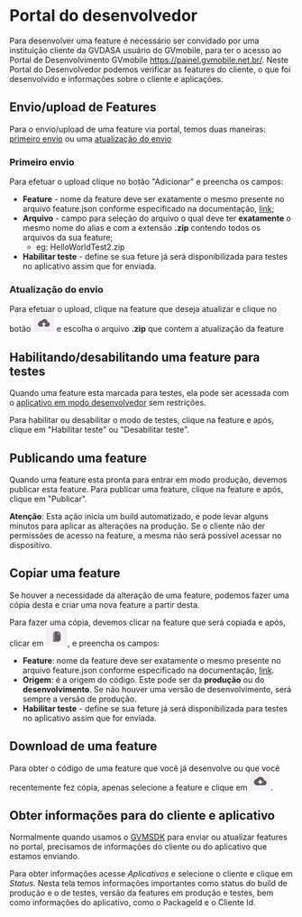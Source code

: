 # Portal do desenvolvedor

Para desenvolver uma feature é necessário ser convidado por uma instituição cliente da GVDASA usuário do GVmobile, para ter o acesso ao Portal de Desenvolvimento GVmobile https://painel.gvmobile.net.br/. Neste Portal do Desenvolvedor podemos verificar as features do cliente, o que foi desenvolvido e informações sobre o cliente e aplicações.

## Envio/upload de Features

Para o envio/upload de uma feature via portal, temos duas maneiras: [primeiro envio](#primeiro-envio) ou uma [atualização do envio](#atualizacao-do-envio)

### Primeiro envio

Para efetuar o upload clique no botão "Adicionar" e preencha os campos:

* **Feature** - nome da feature deve ser exatamente o mesmo presente no arquivo feature.json conforme especificado na documentação, [link](features.md#featurejson);
* **Arquivo** - campo para seleção do arquivo o qual deve ter **exatamente** o mesmo nome do alias e com a extensão **.zip** contendo todos os arquivos da sua feature;
	* eg: HelloWorldTest2.zip
* **Habilitar teste** - define se sua feture já será disponibilizada para testes no aplicativo assim que for enviada.

### Atualização do envio

Para efetuar o upload, clique na feature que deseja atualizar e clique no botão ![Upload](../assets/upload.png) e escolha o arquivo **.zip** que contem a atualização da feature

## Habilitando/desabilitando uma feature para testes

Quando uma feature esta marcada para testes, ela pode ser acessada com o [aplicativo em modo desenvolvedor](aplicativo_desenvolvedor.md) sem restrições.

Para habilitar ou desabilitar o modo de testes, clique na feature e após, clique em "Habilitar teste" ou "Desabilitar teste".

## Publicando uma feature

Quando uma feature esta pronta para entrar em modo produção, devemos publicar esta feature. Para publicar uma feature, clique na feature e após, clique em "Publicar".

**Atenção**: Esta ação inicia um build automatizado, e pode levar alguns minutos para aplicar as alterações na produção. Se o cliente não der permissões de acesso na feature, a mesma não será possivel acessar no dispositivo.

## Copiar uma feature

Se houver a necessidade da alteração de uma feature, podemos fazer uma cópia desta e criar uma nova feature a partir desta.

Para fazer uma cópia, devemos clicar na feature que será copiada e após, clicar em ![Copiar](../assets/copiar.png), e preencha os campos:

* **Feature**: nome da feature deve ser exatamente o mesmo presente no arquivo feature.json conforme especificado na documentação, [link](features.md#featurejson).
* **Origem**: é a origem do código. Este pode ser da **produção** ou do **desenvolvimento**. Se não houver uma versão de desenvolvimento, será sempre a versão de produção.
* **Habilitar teste** - define se sua feture já será disponibilizada para testes no aplicativo assim que for enviada.

## Download de uma feature

Para obter o código de uma feature que você já desenvolve ou que você recentemente fez cópia, apenas selecione a feature e clique em ![Download](../assets/download.png).

## Obter informações para do cliente e aplicativo

Normalmente quando usamos o [GVMSDK](gvmsdk.md) para enviar ou atualizar features no portal, precisamos de informações do cliente ou do aplicativo que estamos enviando.

Para obter informações acesse *Aplicativos* e selecione o cliente e clique em *Status*. Nesta tela temos informações importantes como status do build de produção e o de testes, versão da features em produção e testes, bem como informações do aplicativo, como o PackageId e o Cliente Id.


